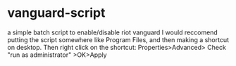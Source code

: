 # vanguard-script
a simple batch script to enable/disable riot vanguard
I would reccomend putting the script somewhere like Program Files, and then making a shortcut on desktop. Then right click on the shortcut: Properties>Advanced> Check "run as administrator" >OK>Apply
